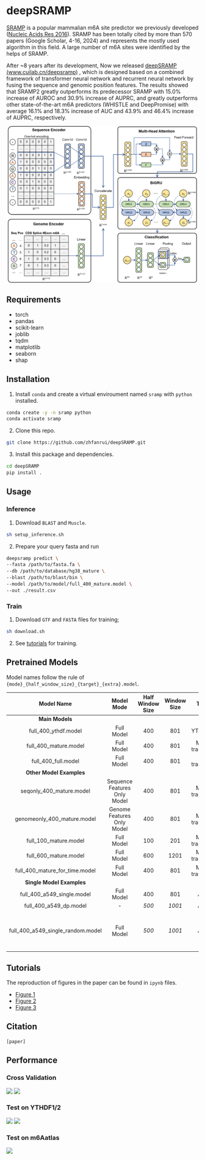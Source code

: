 # deepSRAMP

[SRAMP](http://www.cuilab.cn/sramp) is a popular mammalian m6A site predictor we previously developed ([Nucleic Acids Res 2016](https://pubmed.ncbi.nlm.nih.gov/26896799/)). SRAMP has been totally cited by more than 570 papers (Google Scholar, 4-16, 2024) and represents the mostly used algorithm in this field. A large number of m6A sites were identified by the helps of SRAMP. 

After ~8 years after its development, Now we released [deepSRAMP (www.cuilab.cn/deepsramp)](http://www.cuilab.cn/deepsramp) , which is designed based on a combined framework of transformer neural network and recurrent neural network by fusing the sequence and genomic position features. The results showed that SRAMP2 greatly outperforms its predecessor SRAMP with 15.0% increase of AUROC and 30.9% increase of AUPRC, and greatly outperforms other state-of-the-art m6A predictors (WHISTLE and DeepPromise) with average 16.1% and 18.3% increase of AUC and 43.9% and 46.4% increase of AUPRC, respectively.

![](fig/fig1a.png)


## Requirements

- torch
- pandas
- scikit-learn
- joblib
- tqdm
- matplotlib
- seaborn
- shap

## Installation

1. Install `conda` and create a virtual enviroument named `sramp` with `python` installed.
```sh
conda create -y -n sramp python 
conda activate sramp
```
2. Clone this repo.
```sh
git clone https://github.com/zhfanrui/deepSRAMP.git
```
3. Install this package and dependencies.
```sh
cd deepSRAMP
pip install .
```

## Usage
### Inference

1. Download `BLAST` and `Muscle`.
```sh
sh setup_inference.sh
```
2. Prepare your query fasta and run
```sh
deepsramp predict \
--fasta /path/to/fasta.fa \
--db /path/to/database/hg38_mature \
--blast /path/to/blast/bin \
--model /path/to/model/full_400_mature.model \
--out ./result.csv
```


### Train
1. Download `GTF` and `FASTA` files for training;
```sh
sh download.sh
```
2. See [tutorials](#Tutorials) for training.


<!-- 2. Install `deepSRAMP` through
```sh
pip install deepsramp
``` -->

<!-- , especially for `data` and `model` folder; -->



## Pretrained Models

Model names follow the rule of `{mode}_{half_window_size}_{target}_{extra}.model`.

|	Model Name	|	Model Mode	|	Half Window Size	|	Window Size	|	Target	|	Extra	|
| :---: | :---: | :---: | :---: | :---: | :---: |
|	**Main Models**	|
|	full_400_ythdf.model	|	Full Model	|	400	|	801	|	YTHDF1/2	|	-	|
|	full_400_mature.model	|	Full Model	|	400	|	801	|	Mature transcripts	|	-	|
|	full_400_full.model	|	Full Model	|	400	|	801	|	Full transcripts	|	-	|
|	**Other Model Examples**	|
|	seqonly_400_mature.model	|	Sequence Features Only Model	|	400	|	801	|	Mature transcripts	|	-	|
|	genomeonly_400_mature.model	|	Genome Features Only Model	|	400	|	801	|	Mature transcripts	|	-	|
|	full_100_mature.model	|	Full Model	|	100	|	201	|	Mature transcripts	|	-	|
|	full_600_mature.model	|	Full Model	|	600	|	1201	|	Mature transcripts	|	-	|
|	full_400_mature_for_time.model	|	Full Model	|	400	|	801	|	Mature transcripts	|	For training time estimation	|
|	**Single Model Examples**	|
|	full_400_a549_single.model	|	Full Model	|	400	|	801	|	A549	|	deepSRAMP$_{single}$	|
|	full_400_a549_dp.model	|	-	|	*500*	|	*1001*	|	A549	|	DeepPromise	|
|	full_400_a549_single_random.model	|	Full Model	|	*500*	|	*1001*	|	A549	|	Selecting random transcript for training instead of max length trascript 	|


## Tutorials

The reproduction of figures in the paper can be found in `ipynb` files.
- [Figure 1](fig1.ipynb)
- [Figure 2](fig2.ipynb)
- [Figure 3](fig3.ipynb)

## Citation

    [paper]



## Performance

### Cross Validation
![](fig/fig1b_roc_mature.svg)
![](fig/fig1b_prc_mature.svg)

### Test on YTHDF1/2
![](fig/fig2_ythdf_roc.svg)
![](fig/fig2_ythdf_prc.svg)

### Test on m6Aatlas
![](fig/atlas2_human_prc.svg)


<!-- rsync -av --exclude-from ../../deepsramp/exclude_file.txt ../../deepsramp/ . -->
